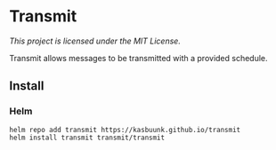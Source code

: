 # Transmit

_This project is licensed under the MIT License._

Transmit allows messages to be transmitted with a provided schedule.

## Install

### Helm

```
helm repo add transmit https://kasbuunk.github.io/transmit
helm install transmit transmit/transmit
```
